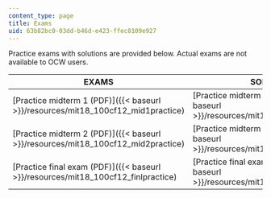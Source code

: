 ```yaml
---
content_type: page
title: Exams
uid: 63b82bc0-03dd-b46d-e423-ffec8109e927
---
```


Practice exams with solutions are provided below. Actual exams are not available to OCW users.

| EXAMS | SOLUTIONS |
| --- | --- |
| [Practice midterm 1 (PDF)]({{< baseurl >}}/resources/mit18_100cf12_mid1practice) | [Practice midterm 1 solutions (PDF)]({{< baseurl >}}/resources/mit18_100cf12_solutions) |
| [Practice midterm 2 (PDF)]({{< baseurl >}}/resources/mit18_100cf12_mid2practice) | [Practice midterm 2 solutions (PDF)]({{< baseurl >}}/resources/mit18_100cf12_midterm_2) |
| [Practice final exam (PDF)]({{< baseurl >}}/resources/mit18_100cf12_finlpractice) | [Practice final exam solutions (PDF)]({{< baseurl >}}/resources/mit18_100cf12_final)